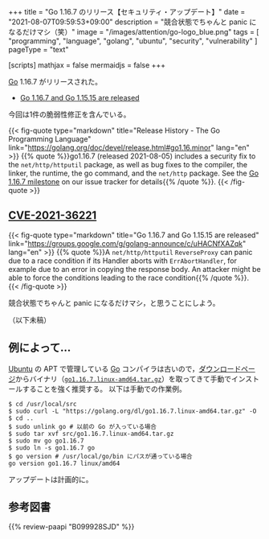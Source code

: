 +++
title = "Go 1.16.7 のリリース【セキュリティ・アップデート】"
date =  "2021-08-07T09:59:53+09:00"
description = "競合状態でちゃんと panic になるだけマシ（笑）"
image = "/images/attention/go-logo_blue.png"
tags  = [ "programming", "language", "golang", "ubuntu", "security", "vulnerability" ]
pageType = "text"

[scripts]
  mathjax = false
  mermaidjs = false
+++

[Go] 1.16.7 がリリースされた。

- [Go 1.16.7 and Go 1.15.15 are released](https://groups.google.com/g/golang-announce/c/uHACNfXAZqk)

今回は1件の脆弱性修正を含んでいる。

{{< fig-quote type="markdown" title="Release History - The Go Programming Language" link="https://golang.org/doc/devel/release.html#go1.16.minor" lang="en" >}}
{{% quote %}}go1.16.7 (released 2021-08-05) includes a security fix to the `net/http/httputil` package, as well as bug fixes to the compiler, the linker, the runtime, the go command, and the `net/http` package. See the [Go 1.16.7 milestone](https://github.com/golang/go/issues?q=milestone%3AGo1.16.7+label%3ACherryPickApproved) on our issue tracker for details{{% /quote %}}.
{{< /fig-quote >}}

## [CVE-2021-36221]

{{< fig-quote type="markdown" title="Go 1.16.7 and Go 1.15.15 are released" link="https://groups.google.com/g/golang-announce/c/uHACNfXAZqk" lang="en" >}}
{{% quote %}}A `net/http/httputil` `ReverseProxy` can panic due to a race condition if its Handler aborts with `ErrAbortHandler`, for example due to an error in copying the response body. An attacker might be able to force the conditions leading to the race condition{{% /quote %}}.
{{< /fig-quote >}}

競合状態でちゃんと panic になるだけマシ，と思うことにしよう。

（以下未稿）

## 例によって...

[Ubuntu] の APT で管理している [Go] コンパイラは古いので，[ダウンロードページ](https://golang.org/dl/ "Downloads - The Go Programming Language")からバイナリ（[`go1.16.7.linux-amd64.tar.gz`](https://golang.org/dl/go1.16.7.linux-amd64.tar.gz)）を取ってきて手動でインストールすることを強く推奨する。
以下は手動での作業例。

```text
$ cd /usr/local/src
$ sudo curl -L "https://golang.org/dl/go1.16.7.linux-amd64.tar.gz" -O
$ cd ..
$ sudo unlink go # 以前の Go が入っている場合
$ sudo tar xvf src/go1.16.7.linux-amd64.tar.gz
$ sudo mv go go1.16.7
$ sudo ln -s go1.16.7 go
$ go version # /usr/local/go/bin にパスが通っている場合
go version go1.16.7 linux/amd64
```

アップデートは計画的に。

[Go]: https://golang.org/ "The Go Programming Language"
[Ubuntu]: https://www.ubuntu.com/ "The leading operating system for PCs, IoT devices, servers and the cloud | Ubuntu"
[CVE-2021-36221]: https://nvd.nist.gov/vuln/detail/CVE-2021-36221

## 参考図書

{{% review-paapi "B099928SJD" %}} <!-- プログラミング言語Go -->
